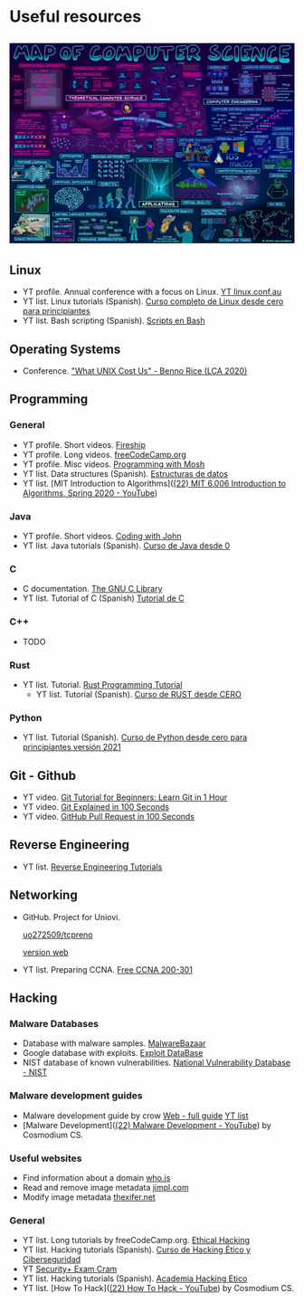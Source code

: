 # Useful resources
![](/Assets/Others/UsefulResources1.jpeg)
---

## Linux
- YT profile. Annual conference with a focus on Linux.
  [YT linux.conf.au](https://www.youtube.com/@linuxconfau/)
- YT list. Linux tutorials (Spanish).
  [Curso completo de Linux desde cero para principiantes](https://www.youtube.com/playlist?list=PL2Z95CSZ1N4FKsZQKqCmbylDqssYFJX5A)
- YT list. Bash scripting (Spanish).
  [Scripts en Bash](https://www.youtube.com/playlist?list=PL3lTiK2rXrUGkLL8Iz1KT5y5rddUvGeYv)

## Operating Systems
- Conference.
  ["What UNIX Cost Us" - Benno Rice (LCA 2020)](https://www.youtube.com/watch?v=9-IWMbJXoLM)

## Programming
### General
- YT profile. Short videos.
  [Fireship](https://www.youtube.com/@Fireship)
- YT profile. Long videos.
  [freeCodeCamp.org](https://www.youtube.com/@freecodecamp)
- YT profile. Misc videos.
  [Programming with Mosh](https://www.youtube.com/@programmingwithmosh/)
- YT list. Data structures (Spanish).
  [Estructuras de datos](https://www.youtube.com/playlist?list=PLTd5ehIj0goMTSK7RRAPBF4wP-Nj5DRvT)
- YT list. [MIT Introduction to Algorithms]([(22) MIT 6.006 Introduction to Algorithms, Spring 2020 - YouTube](https://www.youtube.com/playlist?list=PLUl4u3cNGP63EdVPNLG3ToM6LaEUuStEY))

### Java
- YT profile. Short videos.
  [Coding with John](https://www.youtube.com/@CodingWithJohn)
- YT list. Java tutorials (Spanish).
  [Curso de Java desde 0](https://www.youtube.com/playlist?list=PLU8oAlHdN5BktAXdEVCLUYzvDyqRQJ2lk)

### C
- C documentation.
  [The GNU C Library](https://www.gnu.org/software/libc/manual/html_node/index.html)
- YT list. Tutorial of C (Spanish)
  [Tutorial de C](https://www.youtube.com/playlist?list=PLTd5ehIj0goOAWdpCpghXiRCmEOrJJLEW)

### C++
- TODO
### Rust
- YT list. Tutorial.
  [Rust Programming Tutorial](https://www.youtube.com/playlist?list=PLzMcBGfZo4-nyLTlSRBvo0zjSnCnqjHYQ)
  - YT list. Tutorial (Spanish).
  [Curso de RUST desde CERO](https://www.youtube.com/playlist?list=PLAMfQH2NKM_tyKzBV1iJf5L8j7oJl6KHl)

### Python
- YT list. Tutorial (Spanish).
  [Curso de Python desde cero para principiantes versión 2021](https://www.youtube.com/playlist?list=PL2Z95CSZ1N4EPXOoufjj2uw8mCndbKHLs)

## Git - Github
- YT video.
  [Git Tutorial for Beginners: Learn Git in 1 Hour](https://www.youtube.com/watch?v=8JJ101D3knE&t=847s)
- YT video.
  [Git Explained in 100 Seconds](https://www.youtube.com/watch?v=hwP7WQkmECE)
- YT video.
  [GitHub Pull Request in 100 Seconds](https://www.youtube.com/watch?v=8lGpZkjnkt4)
  
## Reverse Engineering
- YT list.
  [Reverse Engineering Tutorials](https://www.youtube.com/playlist?list=PLs-lxQfNn-H1TvgNsNdbMoeD4ZYLig7xY)

## Networking
- GitHub. Project for Uniovi.
  
  [uo272509/tcpreno](https://github.com/uo272509/tcpreno)
  
  [version web](https://tcpreno.pages.dev/)
  
- YT list. Preparing CCNA.
  [Free CCNA 200-301](https://www.youtube.com/playlist?list=PLxbwE86jKRgMpuZuLBivzlM8s2Dk5lXBQ)

## Hacking

### Malware Databases
- Database with malware samples.
  [MalwareBazaar](https://bazaar.abuse.ch/)
- Google database with exploits.
  [Exploit DataBase](https://www.exploit-db.com/google-hacking-database)
- NIST database of known vulnerabilities.
  [National Vulnerability Database - NIST](https://nvd.nist.gov/)

### Malware development guides
- Malware development guide by crow
  [Web - full guide](https://www.crow.rip/crows-nest/mal/dev/getting-started)
  [YT list](https://www.youtube.com/playlist?list=PL_z_ep2nxC57sHAlCcvvaYRrpdMIQXri1)
- [Malware Development]([(22) Malware Development - YouTube](https://www.youtube.com/playlist?list=PL_dk67mLCSFHa5jDNvEuXuoafMHmTjn32)) by Cosmodium CS.

### Useful websites
- Find information about a domain
  [who.is](https://who.is/)
- Read and remove image metadata
  [jimpl.com](https://jimpl.com/)
- Modify image metadata
  [thexifer.net](https://www.thexifer.net/)

### General
- YT list. Long tutorials by freeCodeCamp.org.
  [Ethical Hacking](https://www.youtube.com/playlist?list=PLWKjhJtqVAbnklGh3FNRLECx_2D_vK3mu)
- YT list. Hacking tutorials (Spanish).
  [Curso de Hacking Ético y Ciberseguridad](https://www.youtube.com/playlist?list=PLMd59HZRUmEg539WgqJjbsvto4V3fRwn5)
- YT [Security+ Exam Cram](https://www.youtube.com/playlist?list=PL7XJSuT7Dq_VD3eHXQf3Ld2ceBSFCayns)
- YT list. Hacking tutorials (Spanish).
  [Academia Hacking Etico](https://www.youtube.com/playlist?list=PLFRKQL-FSrHIgob25HRift5VJANZSxjH8)
- YT list. [How To Hack]([(22) How To Hack - YouTube](https://www.youtube.com/playlist?list=PL_dk67mLCSFEwluxIq62nZSLaRFONVRVB)) by Cosmodium CS.
